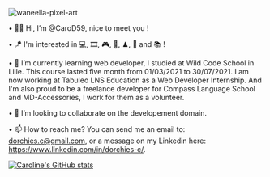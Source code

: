 ![waneella-pixel-art](https://user-images.githubusercontent.com/76882345/132002651-922eb752-61bb-42ff-ac17-75e326292915.gif)

• 👋👩 Hi, I’m @CaroD59, nice to meet you !

• 🪁 I'm interested in 💻, 🎞, 🎮, 🎤, ♟, 🐾 and 📚 !

• 💼 I’m currently learning web developer, I studied at Wild Code School in Lille. This course lasted five month from 01/03/2021 to 30/07/2021. I am now working at Tabuleo LNS Education as a Web Developer Internship. And I'm also proud to be a freelance developer for Compass Language School and MD-Accessories, I work for them as a volunteer.

• 💞️ I’m looking to collaborate on the developement domain.

• 📫 How to reach me? You can send me an email to: dorchies.c@gmail.com, or a message on my Linkedin here: https://www.linkedin.com/in/dorchies-c/.


[![Caroline's GitHub stats](https://github-readme-stats.vercel.app/api?username=CaroD59)](https://github.com/CaroD59/github-readme-stats)
